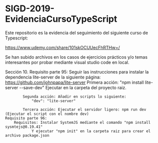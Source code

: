 # SIGD-2019-EvidenciaCursoTypeScript

Este repositorio es la evidencia del seguimiento del siguiente curso de Typescript:

https://www.udemy.com/share/101skOCUUecFhRTHw=/

Se han subido archivos en los casos de ejercicios prácticos y/o temas interesantes por probar mediante visual studio code en local.

Sección 10.
    Requisito parte 95: Seguir las instrucciones para instalar la dependencia lite-server de la siguiente página:
                    https://github.com/johnpapa/lite-server
            Primera acción: "npm install lite-server --save-dev" Ejecutar en la carpeta del proyecto raiz.

            Segunda acción: Añadir en scripts lo siguiente:
                "dev": "lite-server" 

            Tercera acción: Ejecutar el servidor ligero: npm run dev (Ejecutar el script con el nombre dev)
    Requisito parte 96: 
        Requisitos: Instalar SystemJS mediante el comando "npm install sysmtejs@0.19.41"
                Y ejecutar "npm init" en la carpeta raiz para crear el archivo package.json

